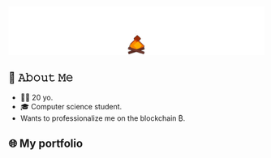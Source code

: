 [<img src="https://raw.githubusercontent.com/p3titcr0c0/p3titcr0c0/main/intro.gif" alt="👋 Hi there! I'm petitcroco" title="👋 Hi there! I'm petitcroco"/>](https://p3titcr0c0.github.io/portfolio/)

## :book: 𝙰𝚋𝚘𝚞𝚝 𝙼𝚎

- 🧍‍♂️ 20 yo.
- 🎓 Computer science student.
- Wants to professionalize me on the blockchain ₿.

## 🌐 My portfolio
